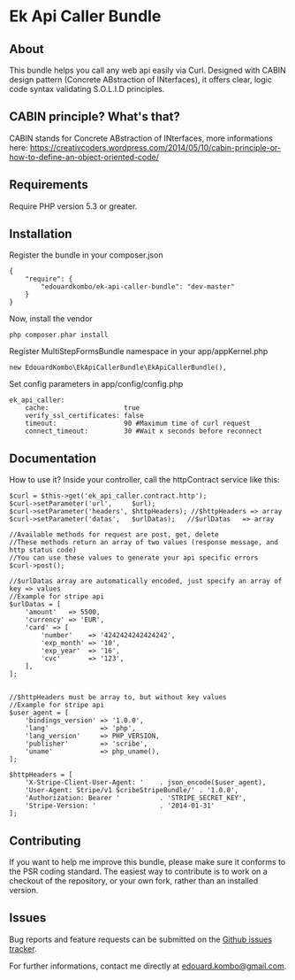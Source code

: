 Ek Api Caller Bundle
====================

About
-----

This bundle helps you call any web api easily via Curl.
Designed with CABIN design pattern (Concrete ABstraction of INterfaces), it offers clear, logic code syntax validating S.O.L.I.D principles.


CABIN principle? What's that?
-----------------------------

CABIN stands for Concrete ABstraction of INterfaces, more informations here: https://creativcoders.wordpress.com/2014/05/10/cabin-principle-or-how-to-define-an-object-oriented-code/


Requirements
------------

Require PHP version 5.3 or greater.


Installation
------------

Register the bundle in your composer.json

    {
        "require": {
            "edouardkombo/ek-api-caller-bundle": "dev-master"
        }
    }

Now, install the vendor

    php composer.phar install


Register MultiStepFormsBundle namespace in your app/appKernel.php

    new EdouardKombo\EkApiCallerBundle\EkApiCallerBundle(),


Set config parameters in app/config/config.php

    ek_api_caller:
        cache:                   true
        verify_ssl_certificates: false
        timeout:                 90 #Maximum time of curl request
        connect_timeout:         30 #Wait x seconds before reconnect


Documentation
-------------

How to use it? 
Inside your controller, call the httpContract service like this:

    $curl = $this->get('ek_api_caller.contract.http');
    $curl->setParameter('url',     $url);      
    $curl->setParameter('headers', $httpHeaders); //$httpHeaders => array       
    $curl->setParameter('datas',   $urlDatas);   //$urlDatas   => array
    
    //Available methods for request are post, get, delete
    //These methods return an array of two values (response message, and http status code)
    //You can use these values to generate your api specific errors 
    $curl->post();

    //$urlDatas array are automatically encoded, just specify an array of key => values
    //Example for stripe api
    $urlDatas = [
        'amount'   => 5500,
        'currency' => 'EUR',
        'card' => [
            'number'    => '4242424242424242',
            'exp_month' => '10',
            'exp_year'  => '16',
            'cvc'       => '123',
        ],           
    ];
    

    //$httpHeaders must be array to, but without key values
    //Example for stripe api
    $user_agent = [
        'bindings_version' => '1.0.0',
        'lang'             => 'php',
        'lang_version'     => PHP_VERSION,
        'publisher'        => 'scribe',
        'uname'            => php_uname(),
    ];

    $httpHeaders = [
        'X-Stripe-Client-User-Agent: '    . json_encode($user_agent),
        'User-Agent: Stripe/v1 ScribeStripeBundle/' . '1.0.0',
        'Authorization: Bearer '          . 'STRIPE_SECRET_KEY',
        'Stripe-Version: '                . '2014-01-31'
    ];     

    
Contributing
-------------

If you want to help me improve this bundle, please make sure it conforms to the PSR coding standard. The easiest way to contribute is to work on a checkout of the repository, or your own fork, rather than an installed version.

Issues
------

Bug reports and feature requests can be submitted on the [Github issues tracker](https://github.com/edouardkombo/EkApiCallerBundle/issues).

For further informations, contact me directly at edouard.kombo@gmail.com.

